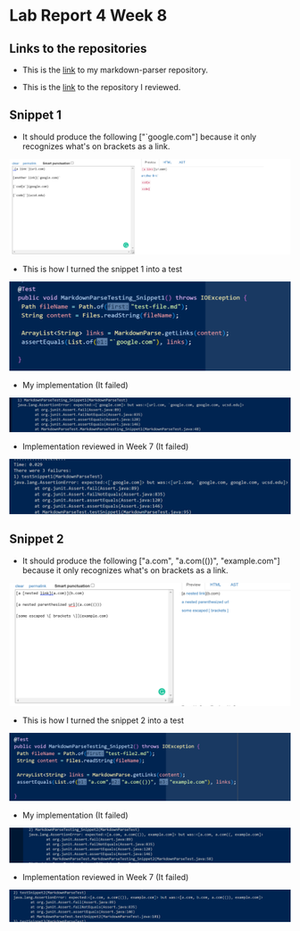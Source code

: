 # Lab Report 4 Week 8

## Links to the repositories
- This is the [link](https://github.com/aaamarque/markdown-parser) to my markdown-parser repository.

- This is the [link](https://github.com/canitry/markdown-parser) to the repository I reviewed.

## Snippet 1 
- It should produce the following ["`google.com"] because it only recognizes what's on brackets as a link.

![Screenshot 1](Screenshot%20(608).png)

- This is how I turned the snippet 1 into a test

![Screenshot 2](Screenshot%20(609).png)

- My implementation (It failed)

![Screenshot 3](Screenshot%20(610).png)

- Implementation reviewed in Week 7 (It failed)

![Screenshot 4](Screenshot%20(611).png)

## Snippet 2

- It should produce the following ["a.com", "a.com(())", "example.com"] because it only recognizes what's on brackets as a link.

![Screenshot 1](Screenshot%20(612).png)

- This is how I turned the snippet 2 into a test

![Screenshot 2](Screenshot%20(613).png)

- My implementation (It failed)

![Screenshot 3](Screenshot%20(614).png)

- Implementation reviewed in Week 7 (It failed)

![Screenshot 4](Screenshot%20(615).png)

















